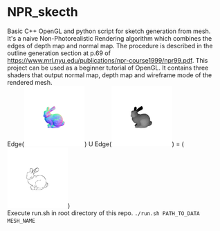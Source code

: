 # NPR_skecth 
Basic C++ OpenGL and python script for sketch generation from mesh.    
It's a naive Non-Photorealistic Rendering algorithm which combines the edges of depth map and normal map. The procedure is described in the outline generation section at p.69 of https://www.mrl.nyu.edu/publications/npr-course1999/npr99.pdf. This project can be used as a beginner tutorial of OpenGL. It contains three shaders that output normal map, depth map and wireframe mode of the rendered mesh.  
Edge(<img src="https://github.com/WordBearerYI/NPR_skecth/blob/master/images/normal.gif" width="140" height="140" />) U
Edge(<img src="https://github.com/WordBearerYI/NPR_skecth/blob/master/images/depth.gif" width="140" height="140" />) =
(<img src="https://github.com/WordBearerYI/NPR_skecth/blob/master/images/sketch.gif" width="140" height="140" />)  
Execute run.sh in root directory of this repo. 
`./run.sh PATH_TO_DATA MESH_NAME`
